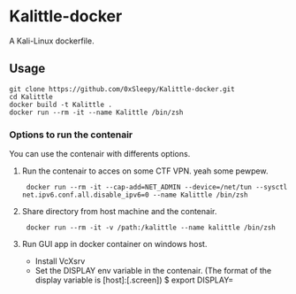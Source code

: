 # Kalittle-docker
A Kali-Linux dockerfile.

## Usage
    
    git clone https://github.com/0xSleepy/Kalittle-docker.git
    cd Kalittle
    docker build -t Kalittle .
    docker run --rm -it --name Kalittle /bin/zsh

### Options to run the contenair

You can use the contenair with differents options.

1. Run the contenair to acces on some CTF VPN. yeah some pewpew.
    
        docker run --rm -it --cap-add=NET_ADMIN --device=/net/tun --sysctl net.ipv6.conf.all.disable_ipv6=0 --name Kalittle /bin/zsh

2. Share directory from host machine and the contenair.

        docker run --rm -it -v /path:/kalittle --name kalittle /bin/zsh

3. Run GUI app in docker container on windows host.

    * Install VcXsrv 
    * Set the DISPLAY env variable in the contenair. (The format of the display variable is [host]:<display>[.screen])
            $ export DISPLAY=